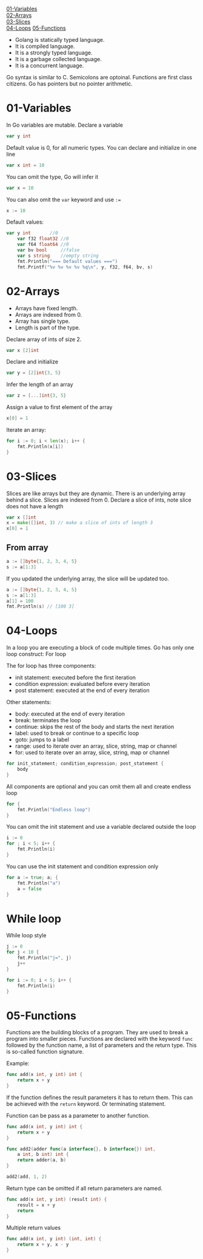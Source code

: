 
[01-Variables](#01-Variables)  
[02-Arrays](#02-Arrays)  
[03-Slices](#03-Slices)  
[04-Loops](#04-Loops) 
[05-Functions](#05-Functions)


- Golang is statically typed language. 
- It is compiled language. 
- It is a strongly typed language.
- It is a garbage collected language. 
- It is a concurrent language.

Go syntax is similar to C.
Semicolons are optoinal.
Functions are first class citizens.
Go has pointers but no pointer arithmetic.

# 01-Variables
In Go variables are mutable.
Declare a variable
```go
var y int
```
Default value is 0, for all numeric types.
You can declare and initialize in one line

```go
var x int = 10
```
You can omit the type, Go will infer it
```go
var x = 10
```
You can also omit the `var` keyword and use `:=`
```go
x := 10
```

Default values:
```go
var y int       //0
	var f32 float32 //0
	var f64 float64 //0
	var bv bool     //false
	var s string    //empty string
	fmt.Println("=== Default values ===")
	fmt.Printf("%v %v %v %v %q\n", y, f32, f64, bv, s)
```

# 02-Arrays
- Arrays have fixed length.
- Arrays are indexed from 0.
- Array has single type.
- Length is part of the type.


Declare array of ints of size 2. 
```go
var x [2]int
```

Declare and initialize
```go
var y = [2]int{3, 5}
```

Infer the length of an array
```go
var z = [...]int{3, 5}
```

Assign a value to first element of the array
```go
x[0] = 1
```

Iterate an array:
```go
for i := 0; i < len(x); i++ {
    fmt.Println(x[i])
}
```


# 03-Slices
Slices are like arrays but they are dynamic. There is an underlying array behind a slice.
Slices are indexed from 0.
Declare a slice of ints, note slice does not have a length
```go
var x []int
x = make([]int, 3) // make a slice of ints of length 3
x[0] = 1
```

## From array

```go
a := []byte{1, 2, 3, 4, 5}
s := a[1:3]
```

If you updated the underlying array, the slice will be updated too.
```go 
a := []byte{1, 2, 3, 4, 5}
s := a[1:3]
a[1] = 100
fmt.Println(s) // [100 3]
```


# 04-Loops
In a loop you are executing a block of code multiple times.
Go has only one loop construct:
For loop

The for loop has three components:
- init statement: executed before the first iteration
- condition expression: evaluated before every iteration
- post statement: executed at the end of every iteration

Other statements:
- body: executed at the end of every iteration
- break: terminates the loop
- continue: skips the rest of the body and starts the next iteration
- label: used to break or continue to a specific loop
- goto: jumps to a label
- range: used to iterate over an array, slice, string, map or channel
- for: used to iterate over an array, slice, string, map or channel

```go
for init_statement; condition_expression; post_statement {
    body
}
```

All components are optional and you can omit them all and create
endless loop
```go
for {
    fmt.Println("Endless loop")
}
``` 

You can omit the init statement and use a variable declared outside the loop
```go
i := 0
for ; i < 5; i++ {
    fmt.Println(i)
}
```

You can use the init statement and condition expression only
```go
for a := true; a; {
    fmt.Println("a")
    a = false
}
```

# While loop
While loop style
```go
j := 0
for j < 10 {
    fmt.Println("j=", j)
    j++
}
```


```go
for i := 0; i < 5; i++ {
    fmt.Println(i)
}
```

# 05-Functions

Functions are the building blocks of a program. They are used to break a program into smaller pieces.
Functions are declared with the keyword `func` followed by the function name, a list of parameters and the return type.
This is so-called function signature.

Example:
```go
func add(x int, y int) int {
    return x + y
}
```
If the function defines the result parameters it has to return them. This can be achieved with the `return` keyword.
Or terminating statement.

Function can be pass as a parameter to another function.
```go
func add(x int, y int) int {
    return x + y
}
```

```go
func add2(adder func(a interface{}, b interface{}) int, 
	a int, b int) int {
	return adder(a, b)
}

add2(add, 1, 2)
```


Return type can be omitted if all return parameters are named.
```go
func add(x int, y int) (result int) {
    result = x + y
    return
}
```

Multiple return values
```go
func add(x int, y int) (int, int) {
    return x + y, x - y
}
```



